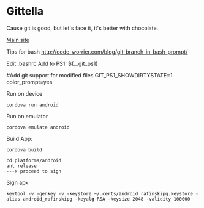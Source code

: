 Gittella
=============

Cause git is good, but let's face it, it's better with chocolate.


[Main site](http://www.gitella.com)

Tips for bash
http://code-worrier.com/blog/git-branch-in-bash-prompt/

Edit .bashrc
Add to PS1: 
$(__git_ps1)

#Add git support for modified files
GIT_PS1_SHOWDIRTYSTATE=1
color_prompt=yes


Run on device
````
cordova run android
````
Run on emulator 
````
cordova emulate android
````
Build App:
````
cordova build

cd platforms/android 
ant release
---> proceed to sign
````

Sign apk 
````
keytool -v -genkey -v -keystore ~/.certs/android_rafinskipg.keystore -alias android_rafinskipg -keyalg RSA -keysize 2048 -validity 100000
`````

